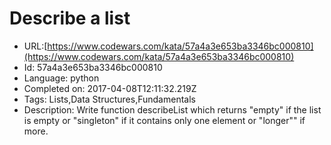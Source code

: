 # Describe a list 

 - URL:[https://www.codewars.com/kata/57a4a3e653ba3346bc000810](https://www.codewars.com/kata/57a4a3e653ba3346bc000810)
 - Id: 57a4a3e653ba3346bc000810
 - Language: python
 - Completed on: 2017-04-08T12:11:32.219Z
 - Tags: Lists,Data Structures,Fundamentals
 - Description:
Write function describeList which returns "empty" if the list is empty or "singleton" if it contains only one element or "longer"" if more.
